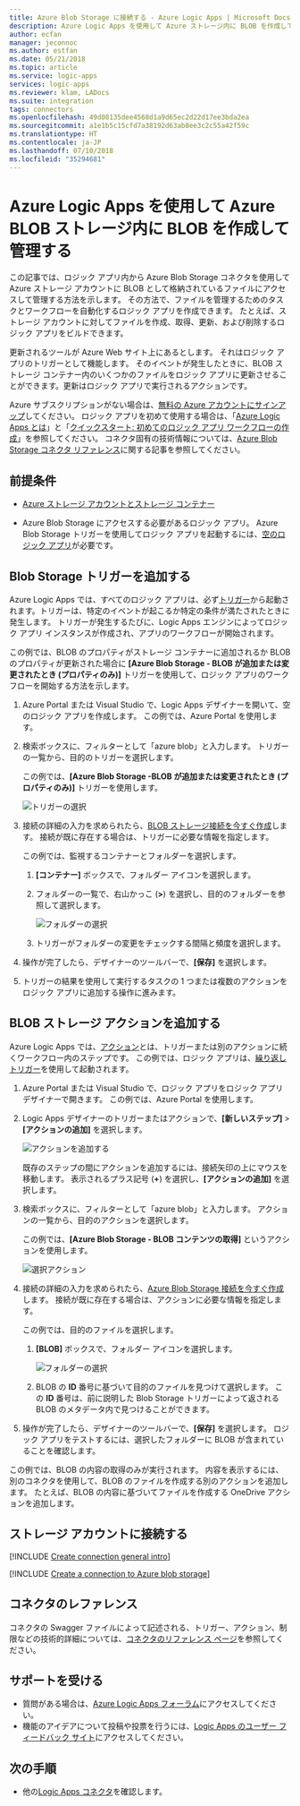 ```yaml
---
title: Azure Blob Storage に接続する - Azure Logic Apps | Microsoft Docs
description: Azure Logic Apps を使用して Azure ストレージ内に BLOB を作成して管理します
author: ecfan
manager: jeconnoc
ms.author: estfan
ms.date: 05/21/2018
ms.topic: article
ms.service: logic-apps
services: logic-apps
ms.reviewer: klam, LADocs
ms.suite: integration
tags: connectors
ms.openlocfilehash: 49d08135dee4568d1a9d65ec2d22d17ee3bda2ea
ms.sourcegitcommit: a1e1b5c15cfd7a38192d63ab8ee3c2c55a42f59c
ms.translationtype: HT
ms.contentlocale: ja-JP
ms.lasthandoff: 07/10/2018
ms.locfileid: "35294681"
---
```

# <a name="create-and-manage-blobs-in-azure-blob-storage-with-azure-logic-apps"></a>Azure Logic Apps を使用して Azure BLOB ストレージ内に BLOB を作成して管理する

この記事では、ロジック アプリ内から Azure Blob Storage コネクタを使用して Azure ストレージ アカウントに BLOB として格納されているファイルにアクセスして管理する方法を示します。 その方法で、ファイルを管理するためのタスクとワークフローを自動化するロジック アプリを作成できます。 たとえば、ストレージ アカウントに対してファイルを作成、取得、更新、および削除するロジック アプリをビルドできます。

更新されるツールが Azure Web サイト上にあるとします。 それはロジック アプリのトリガーとして機能します。 そのイベントが発生したときに、BLOB ストレージ コンテナー内のいくつかのファイルをロジック アプリに更新させることができます。更新はロジック アプリで実行されるアクションです。 

Azure サブスクリプションがない場合は、<a href="https://azure.microsoft.com/free/" target="_blank">無料の Azure アカウントにサインアップ</a>してください。 ロジック アプリを初めて使用する場合は、「[Azure Logic Apps とは](../logic-apps/logic-apps-overview.md)」と「[クイックスタート: 初めてのロジック アプリ ワークフローの作成](../logic-apps/quickstart-create-first-logic-app-workflow.md)」を参照してください。
コネクタ固有の技術情報については、<a href="https://docs.microsoft.com/connectors/azureblobconnector/" target="blank">Azure Blob Storage コネクタ リファレンス</a>に関する記事を参照してください。

## <a name="prerequisites"></a>前提条件

* [Azure ストレージ アカウントとストレージ コンテナー](../storage/blobs/storage-quickstart-blobs-portal.md)

* Azure Blob Storage にアクセスする必要があるロジック アプリ。 Azure Blob Storage トリガーを使用してロジック アプリを起動するには、[空のロジック アプリ](../logic-apps/quickstart-create-first-logic-app-workflow.md)が必要です。 

<a name="add-trigger"></a>

## <a name="add-blob-storage-trigger"></a>Blob Storage トリガーを追加する

Azure Logic Apps では、すべてのロジック アプリは、必ず[トリガー](../logic-apps/logic-apps-overview.md#logic-app-concepts)から起動されます。トリガーは、特定のイベントが起こるか特定の条件が満たされたときに発生します。 トリガーが発生するたびに、Logic Apps エンジンによってロジック アプリ インスタンスが作成され、アプリのワークフローが開始されます。

この例では、BLOB のプロパティがストレージ コンテナーに追加されるか BLOB のプロパティが更新された場合に **[Azure Blob Storage - BLOB が追加または変更されたとき (プロパティのみ)]** トリガーを使用して、ロジック アプリのワークフローを開始する方法を示します。 

1. Azure Portal または Visual Studio で、Logic Apps デザイナーを開いて、空のロジック アプリを作成します。 この例では、Azure Portal を使用します。

2. 検索ボックスに、フィルターとして「azure blob」と入力します。 トリガーの一覧から、目的のトリガーを選択します。

   この例では、**[Azure Blob Storage -BLOB が追加または変更されたとき (プロパティのみ)]** トリガーを使用します。

   ![トリガーの選択](./media/connectors-create-api-azureblobstorage/azure-blob-trigger.png)

3. 接続の詳細の入力を求められたら、[BLOB ストレージ接続を今すぐ作成](#create-connection)します。 接続が既に存在する場合は、トリガーに必要な情報を指定します。

   この例では、監視するコンテナーとフォルダーを選択します。

   1. **[コンテナー]** ボックスで、フォルダー アイコンを選択します。

   2. フォルダーの一覧で、右山かっこ (**>**) を選択し、目的のフォルダーを参照して選択します。 

      ![フォルダーの選択](./media/connectors-create-api-azureblobstorage/trigger-select-folder.png)

   3. トリガーがフォルダーの変更をチェックする間隔と頻度を選択します。

4. 操作が完了したら、デザイナーのツールバーで、**[保存]** を選択します。

5. トリガーの結果を使用して実行するタスクの 1 つまたは複数のアクションをロジック アプリに追加する操作に進みます。

<a name="add-action"></a>

## <a name="add-blob-storage-action"></a>BLOB ストレージ アクションを追加する

Azure Logic Apps では、[アクション](../logic-apps/logic-apps-overview.md#logic-app-concepts)とは、トリガーまたは別のアクションに続くワークフロー内のステップです。 この例では、ロジック アプリは、[繰り返しトリガー](../connectors/connectors-native-recurrence.md)を使用して起動されます。

1. Azure Portal または Visual Studio で、ロジック アプリをロジック アプリ デザイナーで開きます。 この例では、Azure Portal を使用します。

2. Logic Apps デザイナーのトリガーまたはアクションで、**[新しいステップ]** > **[アクションの追加]** を選択します。

   ![アクションを追加する](./media/connectors-create-api-azureblobstorage/add-action.png) 

   既存のステップの間にアクションを追加するには、接続矢印の上にマウスを移動します。 
   表示されるプラス記号 (**+**) を選択し、**[アクションの追加]** を選択します。

3. 検索ボックスに、フィルターとして「azure blob」と入力します。 アクションの一覧から、目的のアクションを選択します。

   この例では、**[Azure Blob Storage - BLOB コンテンツの取得]** というアクションを使用します。

   ![選択アクション](./media/connectors-create-api-azureblobstorage/azure-blob-action.png) 

4. 接続の詳細の入力を求められたら、[Azure Blob Storage 接続を今すぐ作成](#create-connection)します。 接続が既に存在する場合は、アクションに必要な情報を指定します。 

   この例では、目的のファイルを選択します。

   1. **[BLOB]** ボックスで、フォルダー アイコンを選択します。
  
      ![フォルダーの選択](./media/connectors-create-api-azureblobstorage/action-select-folder.png)

   2. BLOB の **ID** 番号に基づいて目的のファイルを見つけて選択します。 この **ID** 番号は、前に説明した Blob Storage トリガーによって返される BLOB のメタデータ内で見つけることができます。

5. 操作が完了したら、デザイナーのツールバーで、**[保存]** を選択します。
ロジック アプリをテストするには、選択したフォルダーに BLOB が含まれていることを確認します。

この例では、BLOB の内容の取得のみが実行されます。 内容を表示するには、別のコネクタを使用して、BLOB のファイルを作成する別のアクションを追加します。 たとえば、BLOB の内容に基づいてファイルを作成する OneDrive アクションを追加します。

<a name="create-connection"></a>

## <a name="connect-to-storage-account"></a>ストレージ アカウントに接続する

[!INCLUDE [Create connection general intro](../../includes/connectors-create-connection-general-intro.md)]

[!INCLUDE [Create a connection to Azure blob storage](../../includes/connectors-create-api-azureblobstorage.md)]

## <a name="connector-reference"></a>コネクタのレファレンス

コネクタの Swagger ファイルによって記述される、トリガー、アクション、制限などの技術的詳細については、[コネクタのリファレンス ページ](/connectors/azureblobconnector/)を参照してください。 

## <a name="get-support"></a>サポートを受ける

* 質問がある場合は、[Azure Logic Apps フォーラム](https://social.msdn.microsoft.com/Forums/en-US/home?forum=azurelogicapps)にアクセスしてください。
* 機能のアイデアについて投稿や投票を行うには、[Logic Apps のユーザー フィードバック サイト](http://aka.ms/logicapps-wish)にアクセスしてください。

## <a name="next-steps"></a>次の手順

* 他の[Logic Apps コネクタ](../connectors/apis-list.md)を確認します。
